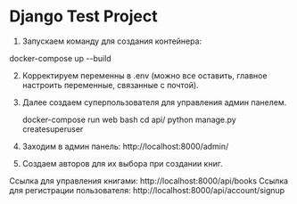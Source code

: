 # Django Test Project

1. Запускаем команду для создания контейнера:

  docker-compose up --build

2. Корректируем переменны в .env (можно все оставить, главное настроить переменные, связанные с почтой).

3. Далее создаем суперпользователя для управления админ панелем.

   docker-compose run web bash
   cd api/
   python manage.py createsuperuser

4. Заходим в админ панель: http://localhost:8000/admin/

5. Создаем авторов для их выбора при создании книг.

Ссылка для управления книгами: http://localhost:8000/api/books
Ссылка для регистрации пользователя: http://localhost:8000/api/account/signup
